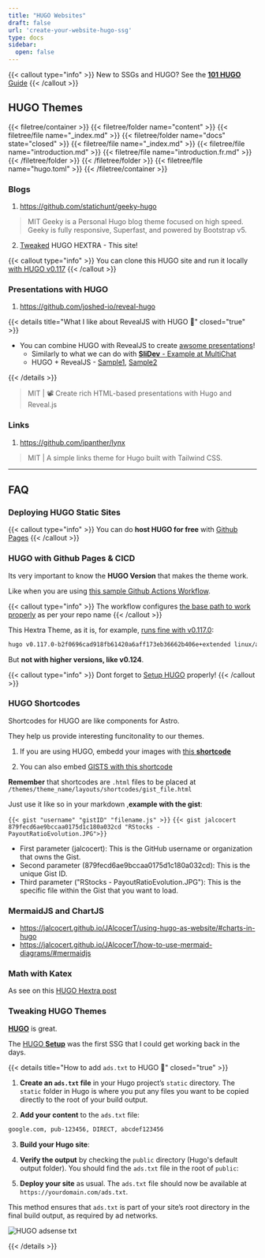 ```yaml
---
title: "HUGO Websites"
draft: false
url: 'create-your-website-hugo-ssg'
type: docs
sidebar:
  open: false
---
```


{{< callout type="info" >}}
New to SSGs and HUGO? See the [**101 HUGO** Guide](https://jalcocert.github.io/JAlcocerT/using-hugo-as-website/)
{{< /callout >}}

## HUGO Themes

{{< filetree/container >}}
  {{< filetree/folder name="content" >}}
    {{< filetree/file name="_index.md" >}}
    {{< filetree/folder name="docs" state="closed" >}}
      {{< filetree/file name="_index.md" >}}
      {{< filetree/file name="introduction.md" >}}
      {{< filetree/file name="introduction.fr.md" >}}
    {{< /filetree/folder >}}
  {{< /filetree/folder >}}
  {{< filetree/file name="hugo.toml" >}}
{{< /filetree/container >}}

### Blogs

1. https://github.com/statichunt/geeky-hugo

> MIT Geeky is a Personal Hugo blog theme focused on high speed. Geeky is fully responsive, Superfast, and powered by Bootstrap v5.

2. [Tweaked](https://github.com/JAlcocerT/JAlcocerT/tree/main/themes/hextra/layouts/blog) HUGO HEXTRA - This site!

{{< callout type="info" >}}
You can clone this HUGO site and run it locally [with HUGO v0.117](https://jalcocert.github.io/JAlcocerT/using-hugo-as-website/)
{{< /callout >}}

### Presentations with HUGO

1. https://github.com/joshed-io/reveal-hugo

{{< details title="What I like about RevealJS with HUGO 📌" closed="true" >}}

* You can combine HUGO with RevealJS to create [awsome presentations](https://jalcocert.github.io/JAlcocerT/ai-useful-yet-simple/#slides-creation-agent)!
  * Similarly to what we can do with [**SliDev** - Example at MultiChat](https://jalcocert.github.io/JAlcocerT/create-streamlit-chatgpt/#a-multichat-with-streamlit)
  * HUGO + RevealJS - [Sample1](https://github.com/joshed-io/reveal-hugo), [Sample2](https://github.com/RealOrangeOne/hugo-theme-revealjs)

{{< /details >}}


> MIT | 📽️ Create rich HTML-based presentations with Hugo and Reveal.js

### Links

1. https://github.com/jpanther/lynx

> MIT | A simple links theme for Hugo built with Tailwind CSS.


---

## FAQ


### Deploying HUGO Static Sites

{{< callout type="info" >}}
You can do **host HUGO for free** with [Github Pages](https://jalcocert.github.io/JAlcocerT/how-to-use-github-pages/)
{{< /callout >}}

### HUGO with Github Pages & CICD

Its very important to know the **HUGO Version** that makes the theme work.

Like when you are using [this sample Github Actions Workflow](https://github.com/JAlcocerT/JAlcocerT/blob/main/.github/workflows/pages.yaml).

{{< callout type="info" >}}
The workflow configures [the base path to work properly](https://github.com/JAlcocerT/JAlcocerT/blob/main/.github/workflows/pages.yaml#L57) as per your repo name
{{< /callout >}}

This Hextra Theme, as it is, for example, [runs fine with v0.117.0](https://github.com/gohugoio/hugo/releases/tag/v0.117.0):

```sh
hugo v0.117.0-b2f0696cad918fb61420a6aff173eb36662b406e+extended linux/amd64 BuildDate=2023-08-07T12:49:48Z VendorInfo=gohugoio
```

But **not with higher versions, like v0.124**.

{{< callout type="info" >}}
Dont forget to [Setup HUGO](https://jalcocert.github.io/JAlcocerT/using-hugo-as-website/) properly!
{{< /callout >}}


### HUGO Shortcodes

Shortcodes for HUGO are like components for Astro.

They help us provide interesting funcitonality to our themes.

1. If you are using HUGO, embedd your images with [this **shortcode**](https://raw.githubusercontent.com/gohugoio/hugo/master/tpl/tplimpl/embedded/templates/shortcodes/figure.html)

2. You can also embed [GISTS with this shortcode](https://raw.githubusercontent.com/gohugoio/hugo/refs/heads/master/tpl/tplimpl/embedded/templates/shortcodes/gist.html)

**Remember** that shortcodes are `.html` files to be placed at `/themes/theme_name/layouts/shortcodes/gist_file.html`

Just use it like so in your markdown ,**example with the gist**:

` {{< gist "username" "gistID" "filename.js" >}} `
` {{< gist jalcocert 879fecd6ae9bccaa0175d1c180a032cd "RStocks - PayoutRatioEvolution.JPG">}} `

* First parameter (jalcocert): This is the GitHub username or organization that owns the Gist.
* Second parameter (879fecd6ae9bccaa0175d1c180a032cd): This is the unique Gist ID.
* Third parameter ("RStocks - PayoutRatioEvolution.JPG"): This is the specific file within the Gist that you want to load.

### MermaidJS and ChartJS

* https://jalcocert.github.io/JAlcocerT/using-hugo-as-website/#charts-in-hugo
* https://jalcocert.github.io/JAlcocerT/how-to-use-mermaid-diagrams/#mermaidjs

### Math with Katex

As see on this [HUGO Hextra post](https://jalcocert.github.io/JAlcocerT/making-soap-at-home/#the-chemistry-of-lye)

### Tweaking HUGO Themes

[**HUGO**](https://fossengineer.com/web-guide-Hugo/) is great.

The [HUGO **Setup**](https://jalcocert.github.io/JAlcocerT/using-hugo-as-website/) was the first SSG that I could get working back in the days.

{{< details title="How to add `ads.txt` to HUGO 📌" closed="true" >}}

1. **Create an `ads.txt` file** in your Hugo project’s `static` directory. The `static` folder in Hugo is where you put any files you want to be copied directly to the root of your build output.

2. **Add your content** to the `ads.txt` file:

```txt
google.com, pub-123456, DIRECT, abcdef123456
```

3. **Build your Hugo site**:

4. **Verify the output** by checking the `public` directory (Hugo's default output folder). You should find the `ads.txt` file in the root of `public`:


5. **Deploy your site** as usual. The `ads.txt` file should now be available at `https://yourdomain.com/ads.txt`. 

This method ensures that `ads.txt` is part of your site’s root directory in the final build output, as required by ad networks.

![HUGO adsense txt](/blog_img/web/ads-txt-public-hugo.png)

{{< /details >}}